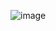 ![image](https://github.com/JJutopsy/RDE-Tools/assets/43310141/e9758f75-7490-479b-bb05-737cda4dea11)
